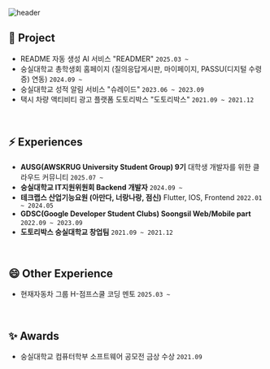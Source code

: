 

![header](https://capsule-render.vercel.app/api?type=soft&color=auto&height=200&section=header&text=Inhovation%20&fontSize=75)

## 🌱 Project
- README 자동 생성 AI 서비스 "READMER" `2025.03 ~ `
- 숭실대학교 총학생회 홈페이지 (질의응답게시판, 마이페이지, PASSU(디지털 수령증) 연동) `2024.09 ~ `
- 숭실대학교 성적 알림 서비스 "슈레이드" `2023.06 ~ 2023.09`
- 택시 차량 액티비티 광고 플랫폼 도토리박스 "도토리박스" `2021.09 ~ 2021.12`

<br>

## ⚡ Experiences
- **AUSG(AWSKRUG University Student Group) 9기** 대학생 개발자를 위한 클라우드 커뮤니티 `2025.07 ~`
- **숭실대학교 IT지원위원회 Backend 개발자** `2024.09 ~`
- **테크랩스 산업기능요원 (아만다, 너랑나랑, 점신)** Flutter, IOS, Frontend `2022.01 ~ 2024.05`
- **GDSC(Google Developer Student Clubs) Soongsil Web/Mobile part** `2022.09 ~ 2023.09`
- **도토리박스 숭실대학교 창업팀** `2021.09 ~ 2021.12`

<br>

## 😄 Other Experience
- 현재자동차 그룹 H-점프스쿨 코딩 멘토 `2025.03 ~ `

<br>

## ✨ Awards
- 숭실대학교 컴퓨터학부 소프트웨어 공모전 금상 수상 `2021.09`


<!--
**JangInho/JangInho** is a ✨ _special_ ✨ repository because its `README.md` (this file) appears on your GitHub profile.

Here are some ideas to get you started:

- 🔭 I’m currently working on ...
- 🌱 I’m currently learning ...
- 👯 I’m looking to collaborate on ...
- 🤔 I’m looking for help with ...
- 💬 Ask me about ...
- 📫 How to reach me: ...
- 😄 Pronouns: ...
- ⚡ Fun fact: ...
-->
